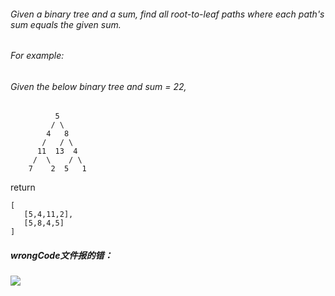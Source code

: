 ###### Given a binary tree and a sum, find all root-to-leaf paths where each path's sum equals the given sum.

###### For example:
###### Given the below binary tree and sum = 22,
              5
             / \
            4   8
           /   / \
          11  13  4
         /  \    / \
        7    2  5   1
return

    [
       [5,4,11,2],
       [5,8,4,5]
    ]

##### wrongCode文件报的错：
![](https://i.imgur.com/h9PFXYn.png)
